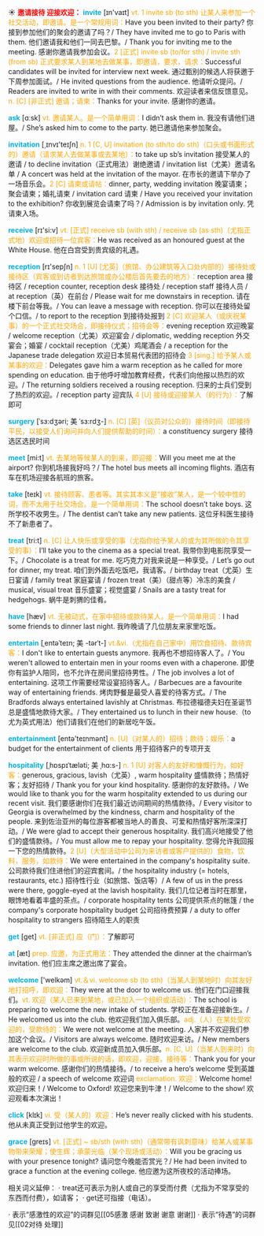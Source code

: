 ☀ <font color="red">**邀请接待 迎接欢迎：**</font>
<font color="sky blue">**invite**</font> [ɪn'vaɪt] 
<font color="orange">vt. 1 invite sb (to sth) 让某人来参加一个社交活动，即邀请。是一个常规用词：</font>Have you been invited to their party? 你接到参加他们的聚会的邀请了吗？/ They have invited me to go to Paris with them. 他们邀请我和他们一同去巴黎。/ Thank you for inviting me to the meeting. 感谢你邀请我参加会议。<font color="orange">2 [正式] invite sb (to/for sth) / invite sth (from sb) 正式要求某人到某地去做某事，即邀请，要求，请求：</font>Successful candidates will be invited for interview next week. 通过甄别的候选人将获邀于下周参加面试。/ He invited questions from the audience. 他请听众提问。/ Readers are invited to write in with their comments. 欢迎读者来信反馈意见。<font color="orange">n. [C] [非正式] 邀请；请柬：</font>Thanks for your invite. 感谢你的邀请。

<font color="sky blue">**ask**</font> [ɑːsk] 
<font color="orange">vt. 邀请某人。是一个简单用词：</font>I didn’t ask them in. 我没有请他们进屋。/ She’s asked him to come to the party. 她已邀请他来参加聚会。

<font color="sky blue">**invitation**</font> [͵ɪnvɪ'teɪʃn] 
<font color="orange">n. 1 [C, U] invitation (to sth/to do sth)（口头或书面形式的）邀请（请求某人去做某事或去某地）：</font>to take up sb’s invitation 接受某人的邀请 / to decline invitation（正式用法）谢绝邀请 / invitation list（尤美）邀请名单 / A concert was held at the invitation of the mayor. 在市长的邀请下举办了一场音乐会。<font color="orange">2 [C] 请柬或请帖：</font>dinner, party, wedding invitation 晚宴请柬；聚会请柬；婚礼请柬 / invitation card 请柬 / Have you received your invitation to the exhibition? 你收到展览会请柬了吗？/ Admission is by invitation only. 凭请柬入场。

<font color="sky blue">**receive**</font> [rɪ'si:v] 
<font color="orange">vt. [正式] receive sb (with sth) / receive sb (as sth)（尤指正式地）欢迎或招待一位宾客：</font>He was received as an honoured guest at the White House. 他在白宫受到贵宾级的礼遇。

<font color="sky blue">**reception**</font> [rɪ'sepʃn] 
<font color="orange">n. 1 [U] [尤英]（旅馆、办公建筑等入口处内部的）接待处或接待区（宾客或到访者到达旅馆或办公楼后首先要去的地方）：</font>reception area 接待区 / reception counter, reception desk 接待处 / reception staff 接待人员 / at reception（英）在前台 / Please wait for me downstairs in reception. 请在楼下前台等我。/ You can leave a message with reception. 你可以在接待处留个口信。/ to report to the reception 到接待处报到 <font color="orange">2 [C] 欢迎某人（或庆祝某事）的一个正式社交场合，即接待仪式；招待会等：</font>evening reception 欢迎晚宴 / welcome reception（尤美）欢迎宴会 / diplomatic, wedding reception 外交宴会；婚宴 / cocktail reception（尤美）鸡尾酒会 / a reception for the Japanese trade delegation 欢迎日本贸易代表团的招待会 <font color="orange">3 [sing.] 给予某人或某事的欢迎：</font>Delegates gave him a warm reception as he called for more spending on education. 由于他呼吁增加教育经费，代表们向他报以热烈的欢迎。/ The returning soldiers received a rousing reception. 归来的士兵们受到了热烈的欢迎。/ reception party 迎宾队 <font color="orange">4 [U] 接待或迎接某人（的行为）：</font>了解即可
           
<font color="sky blue">**surgery**</font> [ˈsɜ:dʒəri; 美 ˈsɜ:rdʒ-]
<font color="orange">n. [C] [英]（议员对公众的）接待时间（即接待平民，以接受人们询问并向人们提供帮助的时间）：</font>a constituency surgery 接待选区选民时间

<font color="sky blue">**meet**</font> [mi:t] 
<font color="orange">vt. 去某地等候某人的到来，即迎接：</font>Will you meet me at the airport? 你到机场接我好吗？/ The hotel bus meets all incoming flights. 酒店有车在机场迎接各航班的旅客。

<font color="sky blue">**take**</font> [teɪk] 
<font color="orange">vt. 接待顾客、患者等。其实其本义是“接收”某人，是一个较中性的词，而不太用于社交场合。是一个简单用词：</font>The school doesn’t take boys. 这所学校不收男生。/ The dentist can’t take any new patients. 这位牙科医生接待不了新患者了。

<font color="sky blue">**treat**</font> [tri:t] 
<font color="orange">n. [C] 让人快乐或享受的事（尤指你给予某人的或为其所做的令其享受的事）：</font>I’ll take you to the cinema as a special treat. 我带你到电影院享受一下。/ Chocolate is a treat for me. 吃巧克力对我来说是一种享受。/ Let’s go out for dinner, my treat. 咱们到外面去吃饭吧，我请客。/ birthday treat（尤英）生日宴请 / family treat 家庭宴请 / frozen treat（美）（甜点等）冷冻的美食 / musical, visual treat 音乐盛宴；视觉盛宴 / Snails are a tasty treat for hedgehogs. 蜗牛是刺猬的佳肴。
           
<font color="sky blue">**have**</font> [hæv] 
<font color="orange">vt. 无被动式，在家中招待或款待某人。是一个简单用词：</font>I had some friends to dinner last night. 我昨晚请了几位朋友来家里吃饭。
           
<font color="sky blue">**entertain**</font> [ˌentəˈteɪn; 美 -tərˈt-]
<font color="orange">vt.&vi.（尤指在自己家中）用饮食招待、款待宾客：</font>I don't like to entertain guests anymore. 我再也不想招待客人了。/ You weren't allowed to entertain men in your rooms even with a chaperone. 即使你有监护人陪同，也不允许在房间里招待男性。/ The job involves a lot of entertaining. 这项工作需要经常设宴招待客人。/ Barbecues are a favourite way of entertaining friends. 烤肉野餐是最受人喜爱的待客方式。/ The Bradfords always entertained lavishly at Christmas. 布拉德福德夫妇在圣诞节总是盛情地款待大家。/ They entertained us to lunch in their new house.（to尤为英式用法）他们请我们在他们的新居吃午饭。

<font color="sky blue">**entertainment**</font> [entə'teɪnmənt] 
<font color="orange">n. [U]（对某人的）招待；款待；娱乐：</font>a budget for the entertainment of clients 用于招待客户的专项开支
           
<font color="sky blue">**hospitality**</font> [ˌhɒspɪˈtæləti; 美 ˌhɑ:s-]
<font color="orange">n. 1 [U] 对客人的友好和慷慨行为，如好客：</font>generous, gracious, lavish（尤英）, warm hospitality 盛情款待；热情好客；友好招待 / Thank you for your kind hospitality. 感谢你的友好款待。/ We would like to thank you for the warm hospitality extended to us during our recent visit. 我们要感谢你们在我们最近访间期间的热情款待。/ Every visitor to Georgia is overwhelmed by the kindness, charm and hospitality of the people. 来到佐治亚州的每位游客都被当地人的善良、可爱和热情好客所深深打动。/ We were glad to accept their generous hospitality. 我们高兴地接受了他们的盛情款待。/ You must allow me to repay your hospitality. 您得允许我回报一下您的热情款待。<font color="orange">2 [U]（大型活动中公司为来访者或客户提供的）食物，饮料，服务，如款待：</font>We were entertained in the company's hospitality suite. 公司款待我们住进他们的迎宾套间。/ the hospitality industry (= hotels, restaurants, etc.) 招待性行业（如旅馆、饭店等）/ A few of us in the press were there, goggle-eyed at the lavish hospitality. 我们几位记者当时在那里，眼馋地看着丰盛的茶点。/ corporate hospitality tents 公司提供茶点的帐篷 / the company's corporate hospitality budget 公司招待费预算 / a duty to offer hospitality to strangers 招待陌生人的职责

<font color="sky blue">**get**</font> [ɡet] 
<font color="orange">vt. [非正式] 应（门）：</font>了解即可

<font color="sky blue">**at**</font> [æt] 
<font color="orange">prep. 应邀，为正式用法：</font>They attended the dinner at the chairman’s invitation. 他们应主席之邀出席了宴会。

<font color="sky blue">**welcome**</font> ['welkəm] 
<font color="orange">vt.＆vi. welcome sb (to sth)（当某人到某地时）向其友好地打招呼，即欢迎：</font>They were at the door to welcome us. 他们在门口迎接我们。<font color="orange">vt. 欢迎（某人已来到某地，或已加入一个组织或活动）：</font>The school is preparing to welcome the new intake of students. 学校正在准备迎接新生。/ He welcomed us into the club. 他欢迎我们加入俱乐部。<font color="orange">adj.（人）在某处受欢迎的，受款待的：</font>We were not welcome at the meeting. 人家并不欢迎我们参加这个会议。/ Visitors are always welcome. 随时欢迎来访。/ New members are welcome to the club. 欢迎新成员加入俱乐部。<font color="orange">n. [C, U]（当某人到来时）向其表示欢迎时所做的事或所说的话，即欢迎，迎接，接待等：</font>Thank you for your warm welcome. 感谢你们的热情接待。/ to receive a hero’s welcome 受到英雄般的欢迎 / a speech of welcome 欢迎词 <font color="orange">exclamation. 欢迎：</font>Welcome home! 欢迎归来！/ Welcome to Oxford! 欢迎您来到牛津！/ Welcome to the show! 欢迎观看本次演出！

<font color="sky blue">**click**</font> [klɪk] 
<font color="orange">vi. 受（某人的）欢迎：</font>He’s never really clicked with his students. 他从未真正受到过他学生的欢迎。
           
<font color="sky blue">**grace**</font> [greɪs]
<font color="orange">vt. [正式] ~ sb/sth (with sth)（通常带有讽刺意味）给某人或某事物带来荣耀；使生辉；承蒙光临（某个现场或活动）：</font>Will you be gracing us with your presence tonight? 请问您今晚能否赏光？/ He had been invited to grace a function at the evening college. 他应邀为这所夜校的活动捧场。

相关词义延伸：
· treat还可表示为别人或自己的享受而付费（尤指为不常享受的东西而付费），如请客；
· get还可指接（电话）。

· 表示“感激性的欢迎”的词群见[[05感激 感谢 致谢 谢意 谢谢]]
· 表示“待遇”的词群见[[02对待 处理]]
